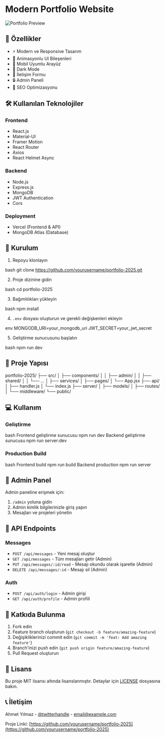 # Modern Portfolio Website

![Portfolio Preview](https://your-image-url.com/preview.png)

## 🌟 Özellikler

- ⚡️ Modern ve Responsive Tasarım
- 🎨 Animasyonlu UI Bileşenleri
- 📱 Mobil Uyumlu Arayüz
- 🌙 Dark Mode
- 📧 İletişim Formu
- 🔒 Admin Paneli
- 🎯 SEO Optimizasyonu

## 🛠️ Kullanılan Teknolojiler

### Frontend
- React.js
- Material-UI
- Framer Motion
- React Router
- Axios
- React Helmet Async

### Backend
- Node.js
- Express.js
- MongoDB
- JWT Authentication
- Cors

### Deployment
- Vercel (Frontend & API)
- MongoDB Atlas (Database)

## 🚀 Kurulum

1. Repoyu klonlayın

bash
git clone https://github.com/yourusername/portfolio-2025.git

2. Proje dizinine gidin

bash
cd portfolio-2025

3. Bağımlılıkları yükleyin

bash
npm install

4. `.env` dosyası oluşturun ve gerekli değişkenleri ekleyin

env
MONGODB_URI=your_mongodb_uri
JWT_SECRET=your_jwt_secret

5. Geliştirme sunucusunu başlatın

bash
npm run dev

## 📁 Proje Yapısı

portfolio-2025/
├── src/
│ ├── components/
│ │ ├── admin/
│ │ ├── shared/
│ │ └── ...
│ ├── services/
│ ├── pages/
│ └── App.jsx
├── api/
│ ├── handler.js
│ └── index.js
├── server/
│ ├── models/
│ ├── routes/
│ └── middleware/
└── public/

## 💻 Kullanım

### Geliştirme

bash
Frontend geliştirme sunucusu
npm run dev
Backend geliştirme sunucusu
npm run server:dev

### Production Build

bash
Frontend build
npm run build
Backend production
npm run server

## 🔑 Admin Panel

Admin paneline erişmek için:
1. `/admin` yoluna gidin
2. Admin kimlik bilgilerinizle giriş yapın
3. Mesajları ve projeleri yönetin

## 📝 API Endpoints

### Messages
- `POST /api/messages` - Yeni mesaj oluştur
- `GET /api/messages` - Tüm mesajları getir (Admin)
- `PUT /api/messages/:id/read` - Mesajı okundu olarak işaretle (Admin)
- `DELETE /api/messages/:id` - Mesajı sil (Admin)

### Auth
- `POST /api/auth/login` - Admin girişi
- `GET /api/auth/profile` - Admin profili

## 🤝 Katkıda Bulunma

1. Fork edin
2. Feature branch oluşturun (`git checkout -b feature/amazing-feature`)
3. Değişikliklerinizi commit edin (`git commit -m 'feat: Add amazing feature'`)
4. Branch'inizi push edin (`git push origin feature/amazing-feature`)
5. Pull Request oluşturun

## 📄 Lisans

Bu proje MIT lisansı altında lisanslanmıştır. Detaylar için [LICENSE](LICENSE) dosyasına bakın.

## 📞 İletişim

Ahmet Yılmaz - [@twitterhandle](https://twitter.com/twitterhandle) - email@example.com

Proje Linki: [https://github.com/yourusername/portfolio-2025](https://github.com/yourusername/portfolio-2025)







